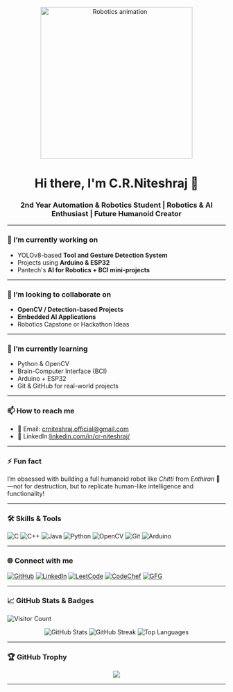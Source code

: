 <!-- Top Visual GIF -->
<p align="center">
  <img src="https://media.giphy.com/media/qgQUggAC3Pfv687qPC/giphy.gif" width="350" alt="Robotics animation" />
</p>

<h1 align="center">Hi there, I'm C.R.Niteshraj 👋</h1>
<h3 align="center">2nd Year Automation & Robotics Student | Robotics & AI Enthusiast | Future Humanoid Creator</h3>

---

### 🔭 I’m currently working on
- YOLOv8-based **Tool and Gesture Detection System**
- Projects using **Arduino & ESP32**
- Pantech's **AI for Robotics + BCI mini-projects**

---

### 🤝 I’m looking to collaborate on
- **OpenCV / Detection-based Projects**
- **Embedded AI Applications**
- Robotics Capstone or Hackathon Ideas

---

### 🌱 I’m currently learning
- Python & OpenCV
- Brain-Computer Interface (BCI)
- Arduino + ESP32
- Git & GitHub for real-world projects

---

### 📫 How to reach me
- 📧 Email: crniteshraj.official@gmail.com 
- 💼 LinkedIn:[linkedin.com/in/cr-niteshraj/](https://www.linkedin.com/in/cr-niteshraj/)

---

### ⚡ Fun fact
I’m obsessed with building a full humanoid robot like *Chitti* from *Enthiran* 🤖  
—not for destruction, but to replicate human-like intelligence and functionality!

---

### 🛠️ Skills & Tools

![C](https://img.shields.io/badge/-C-blue?style=flat&logo=c)
![C++](https://img.shields.io/badge/-C++-00599C?style=flat&logo=c%2B%2B)
![Java](https://img.shields.io/badge/-Java-orange?style=flat&logo=java)
![Python](https://img.shields.io/badge/-Python-black?style=flat&logo=python)
![OpenCV](https://img.shields.io/badge/-OpenCV-5C3EE8?style=flat&logo=opencv)
![Git](https://img.shields.io/badge/-Git-black?style=flat&logo=git)
![Arduino](https://img.shields.io/badge/-Arduino-00979D?style=flat&logo=arduino)

---

### 🌐 Connect with me

<p align="left">
  <a href="https://github.com/CR-NITESHRAJ" target="_blank"><img alt="GitHub" src="https://img.shields.io/badge/GitHub-181717?style=for-the-badge&logo=github"></a>
  <a href="https://www.linkedin.com/in/C.R. NITESHRAJ" target="_blank"><img alt="LinkedIn" src="https://img.shields.io/badge/LinkedIn-blue?style=for-the-badge&logo=linkedin"></a>
  <a href="https://leetcode.com/nitesh_legend" target="_blank"><img alt="LeetCode" src="https://img.shields.io/badge/LeetCode-FFA116?style=for-the-badge&logo=leetcode"></a>
  <a href="https://www.codechef.com/users/niteshrajcr" target="_blank"><img alt="CodeChef" src="https://img.shields.io/badge/CodeChef-5B4638?style=for-the-badge&logo=codechef"></a>
  <a href="https://auth.geeksforgeeks.org/user/crniteshrkk3" target="_blank"><img alt="GFG" src="https://img.shields.io/badge/GFG-2F8D46?style=for-the-badge&logo=geeksforgeeks"></a>
</p>

---

### 📈 GitHub Stats & Badges

![Visitor Count](https://komarev.com/ghpvc/?username=YOUR_USERNAME&style=flat-square&color=blue)

<p align="center">
  <img src="https://github-readme-stats.vercel.app/api?username=CR-NITESHRAJ&show_icons=true&theme=tokyonight" alt="GitHub Stats" />
  <img src="https://github-readme-streak-stats.herokuapp.com/?user=CR-NITESHRAJ&theme=tokyonight" alt="GitHub Streak" />
  <img src="https://github-readme-stats.vercel.app/api/top-langs/?username=CR-NITESHRAJ&layout=compact&theme=tokyonight" alt="Top Languages" />
</p>

---

### 🏆 GitHub Trophy

<p align="center">
  <img src="https://github-profile-trophy.vercel.app/?username=CR-NITESHRAJ&theme=monokai" />
</p>

---

